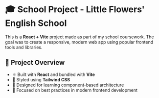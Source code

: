 # 🎓 School Project - Little Flowers' English School

This is a **React + Vite** project made as part of my school coursework. The goal was to create a responsive, modern web app using popular frontend tools and libraries.

## 🚀 Project Overview

- ⚛️ Built with **React** and bundled with **Vite**
- 💨 Styled using **Tailwind CSS**
- 🧠 Designed for learning component-based architecture
- 🧪 Focused on best practices in modern frontend development
